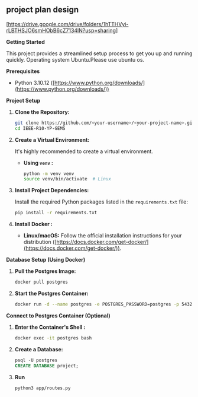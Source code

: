 ## project plan design

[https://drive.google.com/drive/folders/1hTTHVyi-rLBTHSJO6smHObB6cZ7134lN?usp=sharing]

**Getting Started**

This project provides a streamlined setup process to get you up and running quickly.
Operating system Ubuntu.Please use ubuntu os.

**Prerequisites**

- Python 3.10.12 ([https://www.python.org/downloads/](https://www.python.org/downloads/))

**Project Setup**

1. **Clone the Repository:**

   ```bash
   git clone https://github.com/<your-username>/<your-project-name>.git
   cd IEEE-R10-YP-GEMS
   ```

2. **Create a Virtual Environment:**

   It's highly recommended to create a virtual environment.

   - **Using `venv` :**

     ```bash
     python -m venv venv
     source venv/bin/activate  # Linux
     ```

3. **Install Project Dependencies:**

   Install the required Python packages listed in the `requirements.txt` file:

   ```bash
   pip install -r requirements.txt
   ```

4. **Install Docker :**

   - **Linux/macOS:** Follow the official installation instructions for your distribution ([https://docs.docker.com/get-docker/](https://docs.docker.com/get-docker/)).

**Database Setup (Using Docker)**

1. **Pull the Postgres Image:**

   ```bash
   docker pull postgres
   ```

2. **Start the Postgres Container:**

   ```bash
   docker run -d --name postgres -e POSTGRES_PASSWORD=postgres -p 5432:5432 postgres:16
   ```

**Connect to Postgres Container (Optional)**

1. **Enter the Container's Shell :**

   ```bash
   docker exec -it postgres bash
   ```

2. **Create a Database:**

   ```sql
   psql -U postgres
   CREATE DATABASE project;
   ```

3. **Run**
   ```
   python3 app/routes.py
   ```
